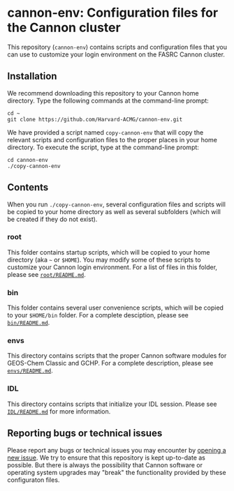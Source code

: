 # cannon-env: Configuration files for the Cannon cluster

This repository (`cannon-env`) contains scripts and configuration files that you can use to customize your login environment on the FASRC Cannon cluster.

## Installation

We recommend downloading this repository to your Cannon home directory.  Type the following commands at the command-line prompt:
```
cd ~
git clone https://github.com/Harvard-ACMG/cannon-env.git
```

We have provided a script named `copy-cannon-env` that will copy the relevant scripts and configuration files to the proper places in your home directory.  To execute the script, type at the command-line prompt:
```
cd cannon-env
./copy-cannon-env
```

## Contents

When you run `./copy-cannon-env`, several configuration files and scripts will be copied to your home directory as well as several subfolders (which will be created if they do not exist).   

### root

This folder contains startup scripts, which will be copied to your home directory (aka `~` or `$HOME`).  You may modify some of these scripts to customize your Cannon login environment.  For a list of files in this folder, please see [`root/README.md`](root/README.md).

### bin

This folder contains several user convenience scripts, which will be copied to your `$HOME/bin` folder.  For a complete desciption, please see [`bin/README.md`](bin/README.md).

### envs

This directory contains scripts that the proper Cannon software modules for GEOS-Chem Classic and GCHP.  For a complete description, please see [`envs/README.md`](envs/README.md).

### IDL

This directory contains scripts that initialize your IDL session.  Please see [`IDL/README.md`](IDL/README.md) for more information.

## Reporting bugs or technical issues

Please report any bugs or technical issues you may encounter by [opening a new issue](https://github.com/Harvard-ACMG/cannon-env/issues).  We try to ensure that this repository is kept up-to-date as possible.  But there is always the possibility that Cannon software or operating system upgrades may "break" the functionality provided by these configuraton files.